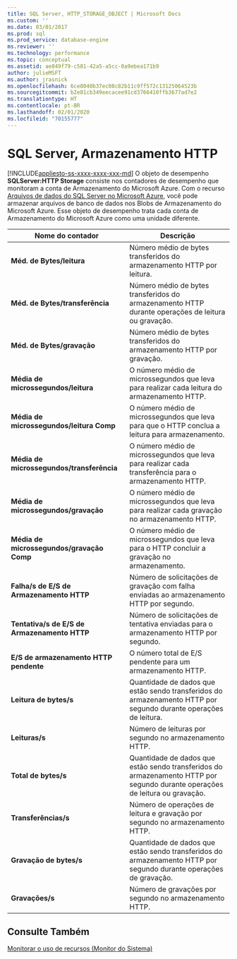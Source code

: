 ```yaml
---
title: SQL Server, HTTP_STORAGE_OBJECT | Microsoft Docs
ms.custom: ''
ms.date: 03/01/2017
ms.prod: sql
ms.prod_service: database-engine
ms.reviewer: ''
ms.technology: performance
ms.topic: conceptual
ms.assetid: ae849f79-c581-42a5-a5cc-0a9ebea171b9
author: julieMSFT
ms.author: jrasnick
ms.openlocfilehash: 6ce8040b37ec08c82b11c9ff572c13125064523b
ms.sourcegitcommit: b2e81cb349eecacee91cd3766410ffb3677ad7e2
ms.translationtype: HT
ms.contentlocale: pt-BR
ms.lasthandoff: 02/01/2020
ms.locfileid: "70155777"
---
```

# <a name="sql-server-http-storage"></a>SQL Server, Armazenamento HTTP
[!INCLUDE[appliesto-ss-xxxx-xxxx-xxx-md](../../includes/appliesto-ss-xxxx-xxxx-xxx-md.md)]
  O objeto de desempenho **SQLServer:HTTP Storage** consiste nos contadores de desempenho que monitoram a conta de Armazenamento do Microsoft Azure. Com o recurso [Arquivos de dados do SQL Server no Microsoft Azure](../../relational-databases/databases/sql-server-data-files-in-microsoft-azure.md), você pode armazenar arquivos de banco de dados nos Blobs de Armazenamento do Microsoft Azure. Esse objeto de desempenho trata cada conta de Armazenamento do Microsoft Azure como uma unidade diferente.  
  
|Nome do contador|Descrição|  
|------------------|-----------------|  
|**Méd. de Bytes/leitura**|Número médio de bytes transferidos do armazenamento HTTP por leitura.|  
|**Méd. de Bytes/transferência**|Número médio de bytes transferidos do armazenamento HTTP durante operações de leitura ou gravação.|  
|**Méd. de Bytes/gravação**|Número médio de bytes transferidos do armazenamento HTTP por gravação.|  
|**Média de microssegundos/leitura**|O número médio de microssegundos que leva para realizar cada leitura do armazenamento HTTP.|  
|**Média de microssegundos/leitura Comp**|O número médio de microssegundos que leva para que o HTTP conclua a leitura para armazenamento.| 
|**Média de microssegundos/transferência**|O número médio de microssegundos que leva para realizar cada transferência para o armazenamento HTTP.|  
|**Média de microssegundos/gravação**|O número médio de microssegundos que leva para realizar cada gravação no armazenamento HTTP.|  
|**Média de microssegundos/gravação Comp**|O número médio de microssegundos que leva para o HTTP concluir a gravação no armazenamento.|  
|**Falha/s de E/S de Armazenamento HTTP**|Número de solicitações de gravação com falha enviadas ao armazenamento HTTP por segundo.| 
|**Tentativa/s de E/S de Armazenamento HTTP**|Número de solicitações de tentativa enviadas para o armazenamento HTTP por segundo.|  
|**E/S de armazenamento HTTP pendente**|O número total de E/S pendente para um armazenamento HTTP.|  
|**Leitura de bytes/s**|Quantidade de dados que estão sendo transferidos do armazenamento HTTP por segundo durante operações de leitura.|  
|**Leituras/s**|Número de leituras por segundo no armazenamento HTTP.|  
|**Total de bytes/s**|Quantidade de dados que estão sendo transferidos do armazenamento HTTP por segundo durante operações de leitura ou gravação.|  
|**Transferências/s**|Número de operações de leitura e gravação por segundo no armazenamento HTTP.|  
|**Gravação de bytes/s**|Quantidade de dados que estão sendo transferidos do armazenamento HTTP por segundo durante operações de gravação.|  
|**Gravações/s**|Número de gravações por segundo no armazenamento HTTP.|  
  
## <a name="see-also"></a>Consulte Também  
 [Monitorar o uso de recursos &#40;Monitor do Sistema&#41;](../../relational-databases/performance-monitor/monitor-resource-usage-system-monitor.md)  
  
  
